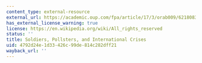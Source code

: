 ```yaml
---
content_type: external-resource
external_url: https://academic.oup.com/fpa/article/17/3/orab009/6218083
has_external_license_warning: true
license: https://en.wikipedia.org/wiki/All_rights_reserved
status: ''
title: Soldiers, Pollsters, and International Crises
uid: 4792d24e-1d33-426c-99de-814c282dff21
wayback_url: ''
---
```

